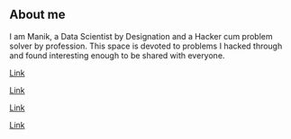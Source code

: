 ## About me

I am Manik, a Data Scientist by Designation and a Hacker cum problem solver by profession. This space is devoted to problems I hacked through and found interesting enough to be shared with everyone. 


[Link](https://manikazad.github.io/delivery_plan) 

[Link](https://manikazad.github.io/inventoryPlanning) 

[Link](https://manikazad.github.io/construct_detect) 

[Link](https://manikazad.github.io/ChurnAnalysis) 

